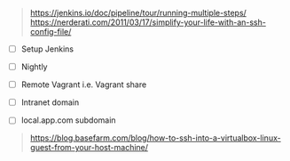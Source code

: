 > https://jenkins.io/doc/pipeline/tour/running-multiple-steps/
> https://nerderati.com/2011/03/17/simplify-your-life-with-an-ssh-config-file/
- [ ] Setup Jenkins
- [ ] Nightly

- [ ] Remote Vagrant i.e. Vagrant share

- [ ] Intranet domain
- [ ] local.app.com subdomain

> https://blog.basefarm.com/blog/how-to-ssh-into-a-virtualbox-linux-guest-from-your-host-machine/